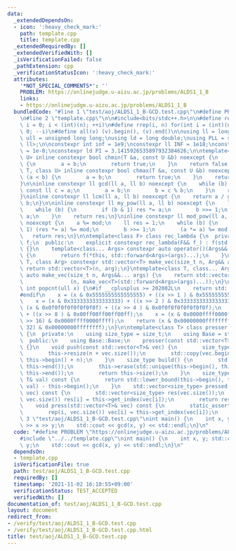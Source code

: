 ```yaml
---
data:
  _extendedDependsOn:
  - icon: ':heavy_check_mark:'
    path: template.cpp
    title: template.cpp
  _extendedRequiredBy: []
  _extendedVerifiedWith: []
  _isVerificationFailed: false
  _pathExtension: cpp
  _verificationStatusIcon: ':heavy_check_mark:'
  attributes:
    '*NOT_SPECIAL_COMMENTS*': ''
    PROBLEM: https://onlinejudge.u-aizu.ac.jp/problems/ALDS1_1_B
    links:
    - https://onlinejudge.u-aizu.ac.jp/problems/ALDS1_1_B
  bundledCode: "#line 1 \"test/aoj/ALDS1_1_B-GCD.test.cpp\"\n#define PROBLEM \"https://onlinejudge.u-aizu.ac.jp/problems/ALDS1_1_B\"\
    \n#line 2 \"template.cpp\"\n\n#include<bits/stdc++.h>\n\n#define rep(i, n) for(int\
    \ i = 0; i < (int)(n); ++i)\n#define rrep(i, n) for(int i = (int)(n) - 1; i >=\
    \ 0; --i)\n#define all(v) (v).begin(), (v).end()\n\nusing ll = long long;\nusing\
    \ ull = unsigned long long;\nusing ld = long double;\nusing PLL = std::pair<ll,\
    \ ll>;\n\nconstexpr int inf = 1e9;\nconstexpr ll INF = 1e18;\nconstexpr ld EPS\
    \ = 1e-8;\nconstexpr ld PI = 3.1415926535897932384626;\n\ntemplate<class T, class\
    \ U> inline constexpr bool chmin(T &a, const U &b) noexcept {\n    if (a > b)\
    \ {\n        a = b;\n        return true;\n    }\n    return false;\n}\ntemplate<class\
    \ T, class U> inline constexpr bool chmax(T &a, const U &b) noexcept {\n    if\
    \ (a < b) {\n        a = b;\n        return true;\n    }\n    return false;\n\
    }\n\ninline constexpr ll gcd(ll a, ll b) noexcept {\n    while (b) {\n       \
    \ const ll c = a;\n        a = b;\n        b = c % b;\n    }\n    return a;\n\
    }\ninline constexpr ll lcm(ll a, ll b) noexcept {\n    return a / gcd(a, b) *\
    \ b;\n}\n\ninline constexpr ll my_pow(ll a, ll b) noexcept {\n    ll res = 1;\n\
    \    while (b) {\n        if (b & 1) res *= a;\n        b >>= 1;\n        a *=\
    \ a;\n    }\n    return res;\n}\ninline constexpr ll mod_pow(ll a, ll b, ll mod)\
    \ noexcept {\n    a %= mod;\n    ll res = 1;\n    while (b) {\n        if (b &\
    \ 1) (res *= a) %= mod;\n        b >>= 1;\n        (a *= a) %= mod;\n    }\n \
    \   return res;\n}\n\ntemplate<class F> class rec_lambda {\n  private:\n    F\
    \ f;\n  public:\n    explicit constexpr rec_lambda(F&& f_) : f(std::forward<F>(f_))\
    \ {}\n    template<class... Args> constexpr auto operator()(Args&&... args) const\
    \ {\n        return f(*this, std::forward<Args>(args)...);\n    }\n};\n\ntemplate<class\
    \ T, class Arg> constexpr std::vector<T> make_vec(size_t n, Arg&& arg) {\n   \
    \ return std::vector<T>(n, arg);\n}\ntemplate<class T, class... Args> constexpr\
    \ auto make_vec(size_t n, Args&&... args) {\n    return std::vector<decltype(make_vec<T>(args...))>\n\
    \               (n, make_vec<T>(std::forward<Args>(args)...));\n}\n\ninline constexpr\
    \ int popcnt(ull x) {\n#if __cplusplus >= 202002L\n    return std::popcount(x);\n\
    #endif\n    x = (x & 0x5555555555555555) + ((x >> 1 ) & 0x5555555555555555);\n\
    \    x = (x & 0x3333333333333333) + ((x >> 2 ) & 0x3333333333333333);\n    x =\
    \ (x & 0x0f0f0f0f0f0f0f0f) + ((x >> 4 ) & 0x0f0f0f0f0f0f0f0f);\n    x = (x & 0x00ff00ff00ff00ff)\
    \ + ((x >> 8 ) & 0x00ff00ff00ff00ff);\n    x = (x & 0x0000ffff0000ffff) + ((x\
    \ >> 16) & 0x0000ffff0000ffff);\n    return (x & 0x00000000ffffffff) + ((x >>\
    \ 32) & 0x00000000ffffffff);\n}\n\ntemplate<class T> class presser : public std::vector<T>\
    \ {\n  private:\n    using size_type = size_t;\n    using Base = std::vector<T>;\n\
    \  public:\n    using Base::Base;\n    presser(const std::vector<T>& vec) : Base(vec)\
    \ {}\n    void push(const std::vector<T>& vec) {\n        size_type n = this->size();\n\
    \        this->resize(n + vec.size());\n        std::copy(vec.begin(), vec.end(),\
    \ this->begin() + n);\n    }\n    size_type build() {\n        std::sort(this->begin(),\
    \ this->end());\n        this->erase(std::unique(this->begin(), this->end()),\
    \ this->end());\n        return this->size();\n    }\n    size_type get_index(const\
    \ T& val) const {\n        return std::lower_bound(this->begin(), this->end(),\
    \ val) - this->begin();\n    }\n    std::vector<size_type> pressed(const std::vector<T>&\
    \ vec) const {\n        std::vector<size_type> res(vec.size());\n        rep(i,\
    \ vec.size()) res[i] = this->get_index(vec[i]);\n        return res;\n    }\n\
    \    void press(std::vector<T>& vec) const {\n        static_assert(std::is_integral<T>::value);\n\
    \        rep(i, vec.size()) vec[i] = this->get_index(vec[i]);\n    }\n};\n#line\
    \ 3 \"test/aoj/ALDS1_1_B-GCD.test.cpp\"\nint main() {\n    int x, y; std::cin\
    \ >> x >> y;\n    std::cout << gcd(x, y) << std::endl;\n}\n"
  code: "#define PROBLEM \"https://onlinejudge.u-aizu.ac.jp/problems/ALDS1_1_B\"\n\
    #include \"../../template.cpp\"\nint main() {\n    int x, y; std::cin >> x >>\
    \ y;\n    std::cout << gcd(x, y) << std::endl;\n}\n"
  dependsOn:
  - template.cpp
  isVerificationFile: true
  path: test/aoj/ALDS1_1_B-GCD.test.cpp
  requiredBy: []
  timestamp: '2021-11-02 16:10:55+09:00'
  verificationStatus: TEST_ACCEPTED
  verifiedWith: []
documentation_of: test/aoj/ALDS1_1_B-GCD.test.cpp
layout: document
redirect_from:
- /verify/test/aoj/ALDS1_1_B-GCD.test.cpp
- /verify/test/aoj/ALDS1_1_B-GCD.test.cpp.html
title: test/aoj/ALDS1_1_B-GCD.test.cpp
---
```

